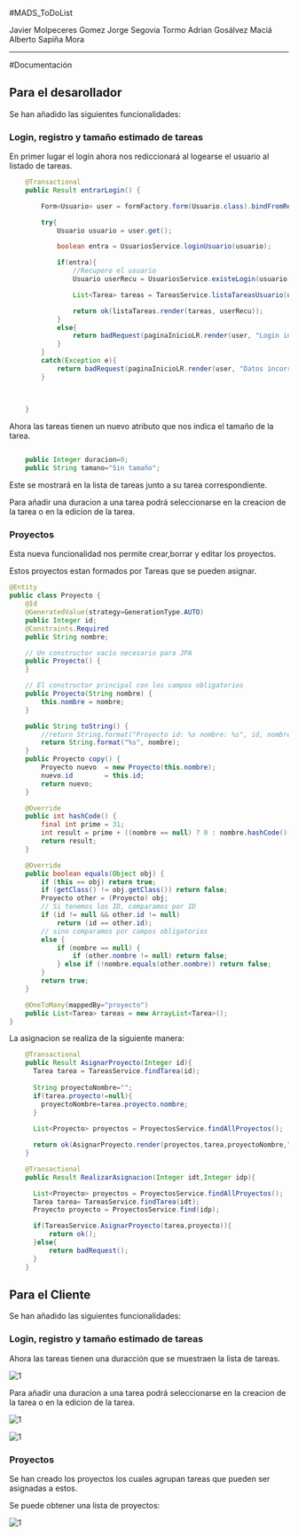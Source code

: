 #MADS_ToDoList

Javier Molpeceres Gomez
Jorge Segovia Tormo
Adrian Gosálvez Maciá
Alberto Sapiña Mora

***

#Documentación

## Para el desarollador 

Se han añadido las siguientes funcionalidades:

### Login, registro y tamaño estimado de tareas

En primer lugar el logín ahora nos rediccionará al logearse el usuario al listado de tareas.

```java
    @Transactional
    public Result entrarLogin() {

        Form<Usuario> user = formFactory.form(Usuario.class).bindFromRequest();  

        try{
            Usuario usuario = user.get();

            boolean entra = UsuariosService.loginUsuario(usuario);

            if(entra){
                //Recupero el usuario 
                Usuario userRecu = UsuariosService.existeLogin(usuario);

                List<Tarea> tareas = TareasService.listaTareasUsuario(userRecu.id);

                return ok(listaTareas.render(tareas, userRecu));
            }
            else{
                return badRequest(paginaInicioLR.render(user, "Login incorrecto"));  
            }
        }
        catch(Exception e){
            return badRequest(paginaInicioLR.render(user, "Datos incorrectos, rellenar los campos"));  
        }

        
        
    }
```

Ahora las tareas tienen un nuevo atributo que nos indica el tamaño de la tarea.

```java

    public Integer duracion=0;
    public String tamano="Sin tamaño";

```

Este se mostrará en la lista de tareas junto a su tarea correspondiente.

Para añadir una duracion a una tarea podrá seleccionarse en la creacion de la tarea o en la edicion de la tarea.

### Proyectos

Esta nueva funcionalidad nos permite crear,borrar y editar los proyectos.

Estos proyectos estan formados por Tareas que se pueden asignar.

```java
@Entity
public class Proyecto {
    @Id
    @GeneratedValue(strategy=GenerationType.AUTO)
    public Integer id;
    @Constraints.Required
    public String nombre;

    // Un constructor vacío necesario para JPA
    public Proyecto() {
    }

    // El constructor principal con los campos obligatorios
    public Proyecto(String nombre) {
        this.nombre = nombre;
    }

    public String toString() {
        //return String.format("Proyecto id: %s nombre: %s", id, nombre);
        return String.format("%s", nombre);
    }
    public Proyecto copy() {
        Proyecto nuevo 	= new Proyecto(this.nombre);
        nuevo.id 		= this.id;
        return nuevo;
    }

    @Override
    public int hashCode() {
        final int prime = 31;
        int result = prime + ((nombre == null) ? 0 : nombre.hashCode());
        return result;
    }

    @Override
    public boolean equals(Object obj) {
        if (this == obj) return true;
        if (getClass() != obj.getClass()) return false;
        Proyecto other = (Proyecto) obj;
        // Si tenemos los ID, comparamos por ID
        if (id != null && other.id != null)
            return (id == other.id);
        // sino comparamos por campos obligatorios
        else {
            if (nombre == null) {
                if (other.nombre != null) return false;
            } else if (!nombre.equals(other.nombre)) return false;
        }
        return true;
    }

    @OneToMany(mappedBy="proyecto")
    public List<Tarea> tareas = new ArrayList<Tarea>();
}

```

La asignacion se realiza de la siguiente manera:

```java
    @Transactional
    public Result AsignarProyecto(Integer id){
      Tarea tarea = TareasService.findTarea(id);
      
      String proyectoNombre="";
      if(tarea.proyecto!=null){
        proyectoNombre=tarea.proyecto.nombre;
      }
      
      List<Proyecto> proyectos = ProyectosService.findAllProyectos();

      return ok(AsignarProyecto.render(proyectos,tarea,proyectoNombre,""));
    }

    @Transactional
    public Result RealizarAsignacion(Integer idt,Integer idp){

      List<Proyecto> proyectos = ProyectosService.findAllProyectos();
      Tarea tarea= TareasService.findTarea(idt);
      Proyecto proyecto = ProyectosService.find(idp);

      if(TareasService.AsignarProyecto(tarea,proyecto)){
          return ok();
      }else{
          return badRequest();
      }
    }
```
## Para el Cliente 

Se han añadido las siguientes funcionalidades:

### Login, registro y tamaño estimado de tareas

Ahora las tareas tienen una duracción que se muestraen la lista de tareas.

![1](11.png "Lista de tareas")

Para añadir una duracion a una tarea podrá seleccionarse en la creacion de la tarea o en la edicion de la tarea.

![1](12.png "Editar  tareas")

![1](13.png "Crear  tareas")

### Proyectos

Se han creado los proyectos los cuales agrupan tareas que pueden ser asignadas a estos.

Se puede obtener una lista de proyectos:

![1](14.png "Lista de proyectos")